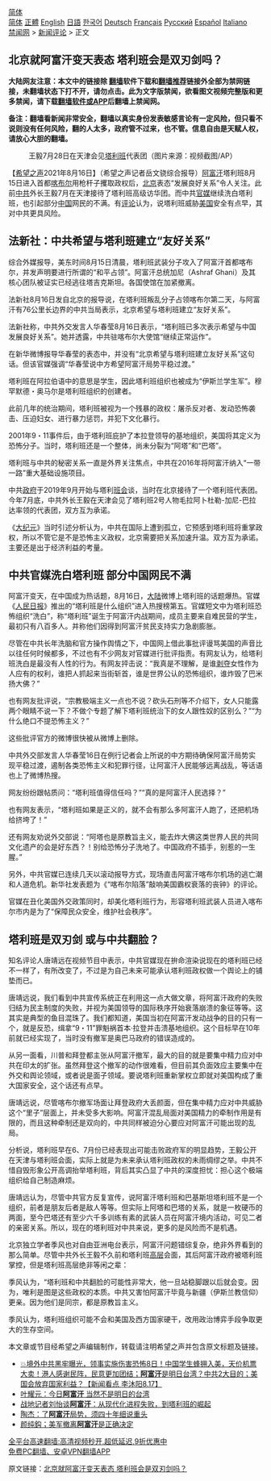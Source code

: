  <!-- 面包屑导航 --> <div class="breadcrumb"><!-- GTranslate: https://gtranslate.io/ -->  <div class="switcher notranslate">  <div class="selected">  <a href="#" onclick="return false;"> 简体</a>  </div>  <div class="option">  <a href="https://www.bannedbook.org" onclick="doGTranslate('zh-CN|zh-CN');jQuery('div.switcher div.selected a').html(jQuery(this).html());return false;" title="简体中文" class="nturl selected"> 简体</a>  <a href="https://www.bannedbook.org/zh-tw/" onclick="doGTranslate('zh-CN|zh-TW');jQuery('div.switcher div.selected a').html(jQuery(this).html());return false;" title="繁體中文" class="nturl"> 正體</a>  <a href="https://www.bannedbook.org/en/" onclick="doGTranslate('zh-CN|en');jQuery('div.switcher div.selected a').html(jQuery(this).html());return false;" title="English" class="nturl"> English</a>  <a href="https://www.bannedbook.org/ja/" onclick="doGTranslate('zh-CN|ja');jQuery('div.switcher div.selected a').html(jQuery(this).html());return false;" title="日本語" class="nturl"> 日語</a>  <a href="https://www.bannedbook.org/ko/" onclick="doGTranslate('zh-CN|ko');jQuery('div.switcher div.selected a').html(jQuery(this).html());return false;" title="한국어" class="nturl"> 한국어</a>  <a href="https://www.bannedbook.org/de/" onclick="doGTranslate('zh-CN|de');jQuery('div.switcher div.selected a').html(jQuery(this).html());return false;" title="Deutsch" class="nturl"> Deutsch</a>  <a href="https://www.bannedbook.org/fr/" onclick="doGTranslate('zh-CN|fr');jQuery('div.switcher div.selected a').html(jQuery(this).html());return false;" title="Français" class="nturl"> Français</a>  <a href="https://www.bannedbook.org/ru/" onclick="doGTranslate('zh-CN|ru');jQuery('div.switcher div.selected a').html(jQuery(this).html());return false;" title="Русский" class="nturl"> Русский</a>  <a href="https://www.bannedbook.org/es/" onclick="doGTranslate('zh-CN|es');jQuery('div.switcher div.selected a').html(jQuery(this).html());return false;" title="Español" class="nturl"> Español</a>  <a href="https://www.bannedbook.org/it/" onclick="doGTranslate('zh-CN|it');jQuery('div.switcher div.selected a').html(jQuery(this).html());return false;" title="Italiano" class="nturl"> Italiano</a>  </div>  </div>      <div class='breadcrumb-sub'><!-- Breadcrumb NavXT 6.3.0 --> <a href="https://www.bannedbook.org/" class="home">禁闻网</a> &gt; <a href="https://www.bannedbook.org/bnews/comments/" class="category">新闻评论</a> &gt; 正文</div></div><h2>北京就阿富汗变天表态 塔利班会是双刃剑吗？</h2> <p class="notice"><b>大陆网友注意：本文中的链接除 <a href="https://github.com/bannedbook/fanqiang" >翻墙</a>软件下载和<a href="https://github.com/killgcd/justmysocks/blob/master/README.md">翻墙推荐</a>链接外全部为禁网链接，未翻墙状态下打不开，请勿点击。此为文字版禁闻，欲看图文视频完整版和更多禁闻，请下载<a href="https://github.com/bannedbook/fanqiang">翻墙软件或APP</a>后翻墙上禁闻网。</p><p>备注：翻墙看新闻非常安全，翻墙以真实身份发表敏感言论有一定风险，但只看不说则没有任何风险，翻的人太多，政府管不过来，也不管。信息自由是天赋人权，请放心大胆的翻墙。</b></p>  <div class="entry"> <figure> <p><figcaption>王毅7月28日在天津会见<a href="https://www.bannedbook.org/bnews/tag/%e5%a1%94%e5%88%a9%e7%8f%ad/" class="st_tag internal_tag" rel="tag" title="标签 塔利班 下的日志">塔利班</a>代表团（图片来源：视频截图/AP）</figcaption></figure> <p>【<span class='wp_keywordlink_affiliate'><a href="https://www.soundofhope.org" title="希望之声" target="_blank">希望之声</a></span>2021年8月16日】（希望之声记者岳文骁综合报导）<a href="https://www.bannedbook.org/bnews/tag/%e9%98%bf%e5%af%8c%e6%b1%97/" class="st_tag internal_tag" rel="tag" title="标签 阿富汗 下的日志">阿富汗</a>塔利班8月15日进入首都<a href="https://www.bannedbook.org/bnews/tag/%E5%96%80%E5%B8%83%E5%B0%94/" class="st_tag internal_tag" rel="tag" title="标签 喀布尔 下的日志">喀布尔</a>用枪杆子攫取政权后，<a href="https://www.bannedbook.org/bnews/tag/%e5%8c%97%e4%ba%ac/" class="st_tag internal_tag" rel="tag" title="标签 北京 下的日志">北京</a>表态“发展良好关系”令人关注。此前<a href="https://www.bannedbook.org/bnews/tag/%e4%b8%ad%e5%85%b1/" class="st_tag internal_tag" rel="tag" title="标签 中共 下的日志">中共</a>外长王毅7月在天津接待了塔利班高级访华团。而中共<a href="https://www.bannedbook.org/bnews/tag/%E5%AE%98%E5%AA%92/" class="st_tag internal_tag" rel="tag" title="标签 官媒 下的日志">官媒</a>继续洗白塔利班，也引起部分<span class='wp_keywordlink_affiliate'><a href="https://www.bannedbook.org/" title="中国" target="_blank">中国</a></span>网民的不满。有<span class='wp_keywordlink_affiliate'><a href="https://www.bannedbook.org/bnews/comments/" title="新闻评论" target="_blank">评论</a></span>认为，说塔利班威胁<a href="https://www.bannedbook.org/bnews/tag/%e7%be%8e%e5%9b%bd/" class="st_tag internal_tag" rel="tag" title="标签 美国 下的日志">美国</a>安全有点早，其对中共更具风险。</p> <h2>法新社：中共希望与塔利班建立“友好关系”</h2> <p>综合外媒报导，美东时间8月15日清晨，塔利班武装分子攻入了阿富汗首都喀布尔，并发声明要进行所谓的“和平占领”。阿富汗总统加尼（Ashraf Ghani）及其核心团队被证实已经逃往塔吉克斯坦。各国使馆在加紧撤离。</p> <p>法新社8月16日发自北京的报导说，在塔利班叛乱分子占领喀布尔第二天，与阿富汗有76公里长边界的中共当局表示，北京希望与塔利班建立“友好关系”。</p> <p>法新社称，中共外交发言人华春莹8月16日表示，“塔利班已多次表示希望与中国发展良好关系”。她并透露，中共驻喀布尔大使馆“继续正常运作”。</p> <p>在新华微博报导华春莹的表态中，并没有“北京希望与塔利班建立友好关系”这句话。但该官媒强调“华春莹说中方希望阿富汗局势平稳过渡。”</p> <p>塔利班在阿拉伯语中的意思是学生，因此塔利班组织也被成为“伊斯兰学生军”。穆罕默德・奥马尔是塔利班组织的创建者。</p> <p>此前几年的统治期间，塔利班被视为一个残暴的政权：屠杀反对者、发动恐怖袭击、压迫妇女、进行暴力惩罚，并犯下文化暴行。</p> <p>2001年9・11事件后，由于塔利班庇护了本拉登领导的基地组织，美国将其定义为恐怖分子。当时，塔利班还是一个整体，尚未分裂为“阿塔”和“巴塔”。</p>  <p>塔利班与中共的秘密关系一直是外界关注焦点，中共在2016年将阿富汗纳入“一带一路”重大基础设施项目。</p> <p>中共<a href="https://www.bannedbook.org/bnews/tag/%e6%94%bf%e5%ba%9c/" class="st_tag internal_tag" rel="tag" title="标签 政府 下的日志">政府</a>于2019年9月开始与塔利<a href="https://www.bannedbook.org/bnews/tag/%E7%8F%AD%E4%BC%9A/" class="st_tag internal_tag" rel="tag" title="标签 班会 下的日志">班会</a>谈，当时在北京接待了一个塔利班代表团。今年7月底，中共外长王毅在天津会见了塔利班2号人物毛拉阿卜杜勒-加尼-巴拉达率领的代表团，双方互为承诺。</p> <p>《<span class='wp_keywordlink_affiliate'><a href="http://www.epochtimes.com/" title="大纪元" target="_blank">大纪元</a></span>》当时引述分析认为，中共在国际上遭到孤立，它预感到塔利班将重掌政权，所以不管它是不是恐怖主义政权，北京需要把关系加速升温。双方互为承诺。主要还是出于经济利益的考量。</p> <h2>中共官媒洗白塔利班 部分中国网民不满</h2> <p>阿富汗变天，在中国成为热话题，8月16日，<span class='wp_keywordlink_affiliate'><a href="https://www.bannedbook.org/" title="大陆" target="_blank">大陆</a></span>微博上塔利班的话题爆热。官媒《<span class='wp_keywordlink'><a href="https://www.bannedbook.org/forum2/topic109.html" title="透视人民日报" target="_blank">人民日报</a></span>》推出的“塔利班是什么组织”进入热搜榜第五。官媒短文中为塔利班恐怖组织“洗白”，称“塔利班”诞生于阿富汗内战期间，成员主要来自难民营的学生，最初只有八百多人。并称他们因得到阿富汗贫民支持实力急剧膨胀。</p> <p>尽管在中共长年洗脑和官方操作舆情之下，中国网上借此事批评谩骂美国的声音比以往任何时候都多，不过也有不少网友对官媒进行批评指责。有网友认为，给塔利班洗白是最没有人性的行为。有网友抨击说：“我真是不理解，是谁<span class='wp_keywordlink'><a href="https://www.bannedbook.org/forum2/topic21.html" title="《剥夺》 黄建民 著" target="_blank">剥夺</a></span>女性作为人应有的权利，谁把人抓起来当街斩首，谁是世界公认的恐怖组织，谁炸毁了巴米扬大佛？”</p> <p>也有网友批评说，“宗教极端主义一点也不说？砍头石刑等不介绍下，女人只能露两个眼睛不说一下？不做个专题了解下塔利班统治下的女人跟性奴的区别么？”“为什么绝口不提恐怖主义？”</p> <p>这些批评官方的微博很快被从微博上删除。</p> <p>中共外交部发言人华春莹16日在例行记者会上所说的中方期待确保阿富汗局势实现平稳过渡，遏制各类恐怖主义和犯罪行径，让阿富汗人民能够远离战乱，等话语也上了微博热搜。</p>  <p>网友纷纷跟帖质问：“塔利班值得信任吗？”“真的是阿富汗人民选择？”</p> <p>也有网友表示，“塔利班如果是正义的，就不会有那么多阿富汗人跑了，还把机场给挤垮了！”</p> <p>还有网友劝说外交部说：“阿塔也是原教旨主义，能去炸大佛这类世界人民的共同文化遗产的会是好东西？！别给恐怖分子洗地了。中国政府不插手，别惹的一生腥。”</p> <p>另外，中共官媒已连续几天以滚动报导方式，现场直击阿富汗喀布尔机场的逃亡潮和人道危机。新华社发表题为《“喀布尔陷落”敲响美国霸权衰落的丧钟》的评论。</p> <p>官媒在丑化美国外交政策同时，却美化塔利班行为，形容塔利班武装人员进入喀布尔市内是为了“保障民众安全，维护社会秩序”。</p> <h2>塔利班是双刃剑 或与中共翻脸？</h2> <p>知名评论人唐靖远在视频节目中表示，中共官媒现在拚命渲染说现在的塔利班已经不一样了，有所改变了，不过是为自己未来可能承认塔利班政权做一个舆论上的铺垫而已。</p> <p>唐靖远说，我们看到中共宣传系统正在利用这一点大做文章，将阿富汗政府的失败归结为民主制度的失败，并视为美国领导的国际秩序开始衰落崩溃的象征等等。这其实是典型的鱼目混珠了。我们都知道，美国当初在阿富汗发动战争的目的只有一个，就是反恐，缉拿“9・11”罪魁祸首本‧拉登并击溃基地组织。这个目标早在10年前就已经实现了，当时没有撤军是奥巴马政府的错误造成的。</p> <p>从另一面看，川普和拜登都主张从阿富汗撤军，最大的目的就是要集中精力应对中共在印太的扩张。虽然拜登这个撤军的动作很难看，但目前其负面效应主要集中在外交和舆论领域，或者说是面子领域。要说塔利班重新掌权立即就对美国构成了重大国家安全，这个话还有点早。</p>  <p>唐靖远说，尽管喀布尔撤军场面让拜登政府大丢颜面，但在集中精力应对中共威胁这个“里子”层面上，并未受多大影响。阿富汗混乱局面对美国精力的牵制作用是有限的，而且这种牵制还是双向的，中共同样被迫分心要应对阿富汗可能出现的乱局。</p> <p>分析说，塔利班早在6、7月份已经表现出可能击败政府军的明显趋势，王毅公开在天津与塔利班会面，实际上就是为未来承认塔利班政权的未雨绸缪之举。中共不惜自毁形象公开高调抬举塔利班，背后其实凸显了中共的深度担忧：担心这个极端组织给自己制造麻烦。</p> <p>唐靖远认为，尽管中共官方反复宣传，说阿富汗塔利班和巴基斯坦塔利班不是一个组织，前者是朋友后者是敌人等等。但实际上阿塔和巴塔的关系，就是一枚硬币的两面，至今巴塔还有至少六千多训练有素的武装人员在阿富汗境内活动，可见二者的亲密关系。所以，现在的塔利班对中共来说，更多的是风险而不是机遇。</p> <p>北京独立学者季风也对自由亚洲电台表示，阿富汗问题错综复杂，绝非外界看到的那么简单。尽管中共外长王毅不久前和塔利班<span class='wp_keywordlink_affiliate'><a href="https://www.bannedbook.org/bnews/ccpdope/" title="中共高层内幕" target="_blank">高层</a></span>会面，其后阿富汗政府被塔利班掌控，但是塔利班高层绝非等闲之辈：</p> <p>季风认为，“塔利班和中共翻脸的可能性非常大，他一旦站稳脚跟以后就会变。因为，唯利是图是这些政权的本质。中共又害怕阿富汗毕竟与新疆（伊斯兰教信仰）更亲。因为他们是同宗，都是原教旨主义。</p> <p>季风认为，塔利班组织可能不会和美国及西方国家硬干，改用政治博弈手段争取更大的生存空间。</p> <p>本文章或节目经希望之声编辑制作，转载请注明希望之声并包含原文标题及链接。 </p> <ul class='op-related-articles' title='相关阅读'> <li><a href='https://www.bannedbook.org/bnews/bannedvideo/20210817/1607693.html' target='_blank'>💥境外中共黑牢曝光，领事实施伤害恐怖8日！中国学生蜂拥入美，天价机票大卖！港人感谢民阵，民意更加团结；<b>阿富汗</b>是明日台湾？中共2大目的；美国会放弃国家利益？【新闻看点‭ ‬李沐阳8.17】</a></li> <li><a href='https://www.bannedbook.org/bnews/comments/20210817/1607685.html' target='_blank'>叶耀元：今日<b>阿富汗</b> 当然不是明日的台湾</a></li> <li><a href='https://www.bannedbook.org/bnews/baitai/20210817/1607684.html' target='_blank'>战地记者刘怡谈<b>阿富汗</b>：从现代化进程失败，到塔利班的崛起</a></li> <li><a href='https://www.bannedbook.org/bnews/baitai/20210817/1607683.html' target='_blank'>陶杰：了<b>阿富汗</b>局势，须四十年细说重头</a></li> <li><a href='https://www.bannedbook.org/bnews/baitai/20210817/1607682.html' target='_blank'>颜纯鈎﻿；美军撤离<b>阿富汗</b>是正确决定</a></li> </ul> <p class="texttj"> <a href="https://github.com/bannedbook/fanqiang/wiki/V2ray%E6%9C%BA%E5%9C%BA" target="_blank">全平台高速翻墙:高清视频秒开,超低延迟,9折优惠中</a><br/> <a href="https://github.com/bannedbook/fanqiang/wiki/%E7%A6%81%E9%97%BB%E7%BD%91%E5%AE%89%E5%8D%93%E7%BF%BB%E5%A2%99%E6%96%B0%E9%97%BBAPP" target="_blank">免费PC翻墙、安卓VPN翻墙APP</a></p> <p>原文链接：<a class="src_link"  href="https://www.soundofhope.org/post/536000" target="_blank">北京就阿富汗变天表态 塔利班会是双刃剑吗？</a></p><a name='sharetosocial'></a>  <div style="margin-bottom:5px;padding-bottom:5px;clear:both"> <div id="archive-pix-1" class="banner-ads"> <!-- AuctionX Display platform tag START --> <div id="26318x728x90x621x_ADSLOT2" clicktrack="%%CLICK_URL_ESC%%"></div> <!-- AuctionX Display platform tag END --> </div> <div id="archive-pix-2" class="banner-ads"> <!-- AuctionX Display platform tag START --> <div id="26315x300x250x621x_ADSLOT2" clicktrack="%%CLICK_URL_ESC%%"></div> <!-- AuctionX Display platform tag END --> </div> </div>  <div id="archive-pix-1" class="banner-ads"> <!-- AuctionX Display platform tag START --> <div id="26318x728x90x621x_ADSLOT3" clicktrack="%%CLICK_URL_ESC%%"></div> <!-- AuctionX Display platform tag END --> </div> </div><!--END ENTRY--> 